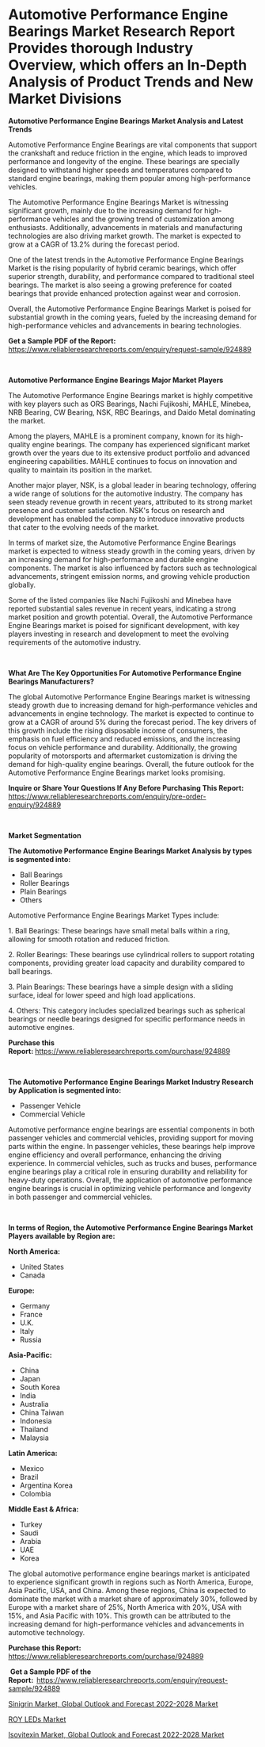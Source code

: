 <p><h1>Automotive Performance Engine Bearings Market Research Report Provides thorough Industry Overview, which offers an In-Depth Analysis of Product Trends and New Market Divisions</h1></p><p><strong>Automotive Performance Engine Bearings Market Analysis and Latest Trends</strong></p>
<p><p>Automotive Performance Engine Bearings are vital components that support the crankshaft and reduce friction in the engine, which leads to improved performance and longevity of the engine. These bearings are specially designed to withstand higher speeds and temperatures compared to standard engine bearings, making them popular among high-performance vehicles.</p><p>The Automotive Performance Engine Bearings Market is witnessing significant growth, mainly due to the increasing demand for high-performance vehicles and the growing trend of customization among enthusiasts. Additionally, advancements in materials and manufacturing technologies are also driving market growth. The market is expected to grow at a CAGR of 13.2% during the forecast period.</p><p>One of the latest trends in the Automotive Performance Engine Bearings Market is the rising popularity of hybrid ceramic bearings, which offer superior strength, durability, and performance compared to traditional steel bearings. The market is also seeing a growing preference for coated bearings that provide enhanced protection against wear and corrosion.</p><p>Overall, the Automotive Performance Engine Bearings Market is poised for substantial growth in the coming years, fueled by the increasing demand for high-performance vehicles and advancements in bearing technologies.</p></p>
<p><strong>Get a Sample PDF of the Report:&nbsp;</strong> <a href="https://www.reliableresearchreports.com/enquiry/request-sample/924889">https://www.reliableresearchreports.com/enquiry/request-sample/924889</a></p>
<p>&nbsp;</p>
<p><strong>Automotive Performance Engine Bearings Major Market Players</strong></p>
<p><p>The Automotive Performance Engine Bearings market is highly competitive with key players such as ORS Bearings, Nachi Fujikoshi, MAHLE, Minebea, NRB Bearing, CW Bearing, NSK, RBC Bearings, and Daido Metal dominating the market. </p><p>Among the players, MAHLE is a prominent company, known for its high-quality engine bearings. The company has experienced significant market growth over the years due to its extensive product portfolio and advanced engineering capabilities. MAHLE continues to focus on innovation and quality to maintain its position in the market. </p><p>Another major player, NSK, is a global leader in bearing technology, offering a wide range of solutions for the automotive industry. The company has seen steady revenue growth in recent years, attributed to its strong market presence and customer satisfaction. NSK's focus on research and development has enabled the company to introduce innovative products that cater to the evolving needs of the market. </p><p>In terms of market size, the Automotive Performance Engine Bearings market is expected to witness steady growth in the coming years, driven by an increasing demand for high-performance and durable engine components. The market is also influenced by factors such as technological advancements, stringent emission norms, and growing vehicle production globally. </p><p>Some of the listed companies like Nachi Fujikoshi and Minebea have reported substantial sales revenue in recent years, indicating a strong market position and growth potential. Overall, the Automotive Performance Engine Bearings market is poised for significant development, with key players investing in research and development to meet the evolving requirements of the automotive industry.</p></p>
<p>&nbsp;</p>
<p><strong>What Are The Key Opportunities For Automotive Performance Engine Bearings Manufacturers?</strong></p>
<p><p>The global Automotive Performance Engine Bearings market is witnessing steady growth due to increasing demand for high-performance vehicles and advancements in engine technology. The market is expected to continue to grow at a CAGR of around 5% during the forecast period. The key drivers of this growth include the rising disposable income of consumers, the emphasis on fuel efficiency and reduced emissions, and the increasing focus on vehicle performance and durability. Additionally, the growing popularity of motorsports and aftermarket customization is driving the demand for high-quality engine bearings. Overall, the future outlook for the Automotive Performance Engine Bearings market looks promising.</p></p>
<p><strong>Inquire or Share Your Questions If Any Before Purchasing This Report:</strong> <a href="https://www.reliableresearchreports.com/enquiry/pre-order-enquiry/924889">https://www.reliableresearchreports.com/enquiry/pre-order-enquiry/924889</a></p>
<p>&nbsp;</p>
<p><strong>Market Segmentation</strong></p>
<p><strong>The Automotive Performance Engine Bearings Market Analysis by types is segmented into:</strong></p>
<p><ul><li>Ball Bearings</li><li>Roller Bearings</li><li>Plain Bearings</li><li>Others</li></ul></p>
<p><p>Automotive Performance Engine Bearings Market Types include: </p><p>1. Ball Bearings: These bearings have small metal balls within a ring, allowing for smooth rotation and reduced friction.</p><p> </p><p>2. Roller Bearings: These bearings use cylindrical rollers to support rotating components, providing greater load capacity and durability compared to ball bearings.</p><p>3. Plain Bearings: These bearings have a simple design with a sliding surface, ideal for lower speed and high load applications.</p><p>4. Others: This category includes specialized bearings such as spherical bearings or needle bearings designed for specific performance needs in automotive engines.</p></p>
<p><strong>Purchase this Report:&nbsp;</strong><a href="https://www.reliableresearchreports.com/purchase/924889">https://www.reliableresearchreports.com/purchase/924889</a></p>
<p>&nbsp;</p>
<p><strong>The Automotive Performance Engine Bearings Market Industry Research by Application is segmented into:</strong></p>
<p><ul><li>Passenger Vehicle</li><li>Commercial Vehicle</li></ul></p>
<p><p>Automotive performance engine bearings are essential components in both passenger vehicles and commercial vehicles, providing support for moving parts within the engine. In passenger vehicles, these bearings help improve engine efficiency and overall performance, enhancing the driving experience. In commercial vehicles, such as trucks and buses, performance engine bearings play a critical role in ensuring durability and reliability for heavy-duty operations. Overall, the application of automotive performance engine bearings is crucial in optimizing vehicle performance and longevity in both passenger and commercial vehicles.</p></p>
<p>&nbsp;</p>
<p><strong>In terms of Region, the Automotive Performance Engine Bearings Market Players available by Region are:</strong></p>
<p>
    <p> <strong> North America: </strong>
        <ul>
            <li>United States</li>
            <li>Canada</li>
        </ul>
        </p> 
    <p> <strong> Europe: </strong>
        <ul>
            <li>Germany</li>
            <li>France</li>
            <li>U.K.</li>
            <li>Italy</li>
            <li>Russia</li>
        </ul>
        </p> 
    <p> <strong> Asia-Pacific: </strong>
        <ul>
            <li>China</li>
            <li>Japan</li>
            <li>South Korea</li>
            <li>India</li>
            <li>Australia</li>
            <li>China Taiwan</li>
            <li>Indonesia</li>
            <li>Thailand</li>
            <li>Malaysia</li>
        </ul>
        </p> 
    <p> <strong> Latin America: </strong>
        <ul>
            <li>Mexico</li>
            <li>Brazil</li>
            <li>Argentina Korea</li>
            <li>Colombia</li>
        </ul>
        </p> 
    <p> <strong> Middle East & Africa: </strong>
        <ul>
            <li>Turkey</li>
            <li>Saudi</li>
            <li>Arabia</li>
            <li>UAE</li>
            <li>Korea</li>
        </ul>
    </p>
    </p>
<p><p>The global automotive performance engine bearings market is anticipated to experience significant growth in regions such as North America, Europe, Asia Pacific, USA, and China. Among these regions, China is expected to dominate the market with a market share of approximately 30%, followed by Europe with a market share of 25%, North America with 20%, USA with 15%, and Asia Pacific with 10%. This growth can be attributed to the increasing demand for high-performance vehicles and advancements in automotive technology.</p></p>
<p><strong>Purchase this Report: </strong><a href="https://www.reliableresearchreports.com/purchase/924889">https://www.reliableresearchreports.com/purchase/924889</a></p>
<p>&nbsp;<strong>Get a Sample PDF of the Report:&nbsp;&nbsp;</strong><a href="https://www.reliableresearchreports.com/enquiry/request-sample/924889">https://www.reliableresearchreports.com/enquiry/request-sample/924889</a></p>
<p><strong></strong></p>
<p><p><a href="https://view.publitas.com/reportprime-1/decoding-the-sinigrin-market-global-outlook-and-forecast-2022-2028-market-a-deep-dive-into-the-latest-market-trends-market-segmentation-and-competitive-analysis/">Sinigrin Market, Global Outlook and Forecast 2022-2028 Market</a></p><p><a href="https://view.publitas.com/reportprime-1/roy-leds-market-provides-detailed-segmentation-of-this-market-based-on-type-application-and-region-and-forecast-for-the-period-from-2024-2031/">ROY LEDs Market</a></p><p><a href="https://view.publitas.com/reportprime-1/isovitexin-market-global-outlook-and-forecast-2022-2028-market-size-and-examines-its-market-scope-with-a-primary-focus-on-growth-opportunities-and-forecasted-trends-spanning-from-2023-to-2030/">Isovitexin Market, Global Outlook and Forecast 2022-2028 Market</a></p></p>